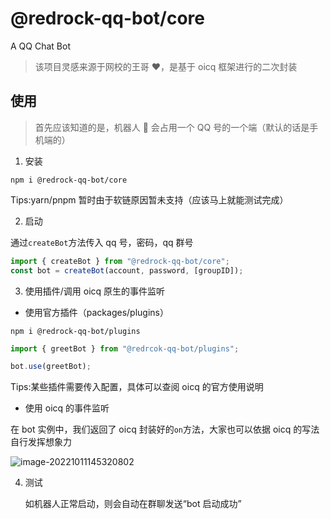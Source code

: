 # @redrock-qq-bot/core

A QQ Chat Bot

> 该项目灵感来源于网校的王哥 ♥️，是基于 oicq 框架进行的二次封装

## 使用

> 首先应该知道的是，机器人 🤖️ 会占用一个 QQ 号的一个端（默认的话是手机端的）

1. 安装

```shell
npm i @redrock-qq-bot/core
```

Tips:yarn/pnpm 暂时由于软链原因暂未支持（应该马上就能测试完成）

2. 启动

通过`createBot`方法传入 qq 号，密码，qq 群号

```ts
import { createBot } from "@redrock-qq-bot/core";
const bot = createBot(account, password, [groupID]);
```

3. 使用插件/调用 oicq 原生的事件监听

- 使用官方插件（packages/plugins）

```shell
npm i @redrock-qq-bot/plugins
```

```ts
import { greetBot } from "@redrcok-qq-bot/plugins";

bot.use(greetBot);
```

Tips:某些插件需要传入配置，具体可以查阅 oicq 的官方使用说明

- 使用 oicq 的事件监听

在 bot 实例中，我们返回了 oicq 封装好的`on`方法，大家也可以依据 oicq 的写法自行发挥想象力

![image-20221011145320802](https://nirvana-1304092626.cos.ap-chongqing.myqcloud.com/md/image-20221011145320802.png)

4. 测试

   如机器人正常启动，则会自动在群聊发送“bot 启动成功”
